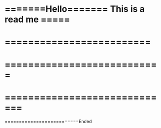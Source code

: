 =======Hello=======
This is a read me =====
========================
=========================
==========================
===========================
============================
=============================
==============================
==========================Ended
